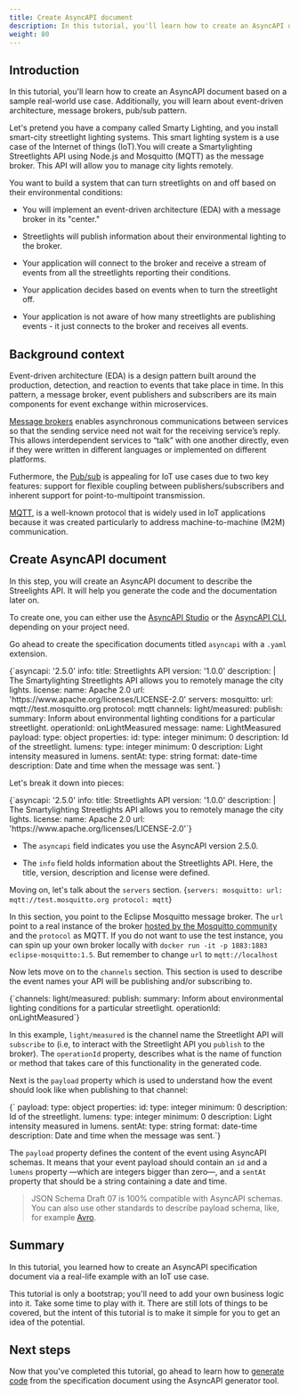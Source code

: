 ```yaml
---
title: Create AsyncAPI document
description: In this tutorial, you'll learn how to create an AsyncAPI document.
weight: 80
---
```


## Introduction

In this tutorial, you'll learn how to create an AsyncAPI document based on a sample real-world use case. Additionally, you will learn about event-driven architecture, message brokers, pub/sub pattern.

Let's pretend you have a company called Smarty Lighting, and you install smart-city streetlight lighting systems. This smart lighting system is a use case of the Internet of things (IoT).You will create a Smartylighting Streetlights API using Node.js and Mosquitto (MQTT) as the message broker. This API will allow you to manage city lights remotely. 

You want to build a system that can turn streetlights on and off based on their environmental conditions: 

- You will implement an event-driven architecture (EDA) with a message broker in its "center."

- Streetlights will publish information about their environmental lighting to the broker.

- Your application will connect to the broker and receive a stream of events from all the streetlights reporting their conditions.

- Your application decides based on events when to turn the streetlight off.

- Your application is not aware of how many streetlights are publishing events - it just connects to the broker and receives all events.


## Background context

Event-driven architecture (EDA) is a design pattern built around the production, detection, and reaction to events that take place in time. In this pattern, a message broker, event publishers and subscribers are its main components for event exchange within microservices.

[Message brokers](/docs/tutorials/getting-started/event-driven-architectures#message-broker) enables asynchronous communications between services so that the sending service need not wait for the receiving service’s reply. This allows interdependent services to “talk” with one another directly, even if they were written in different languages or implemented on different platforms. 

Futhermore, the [Pub/sub](/docs/tutorials/getting-started/event-driven-architectures#publishersubscriber) is appealing for IoT use cases due to two key features: support for flexible coupling between publishers/subscribers and inherent support for point-to-multipoint transmission.  

[MQTT](https://mqtt.org/), is a well-known protocol that is widely used in IoT applications because it was created particularly to address machine-to-machine (M2M) communication.

## Create AsyncAPI document

In this step, you will create an AsyncAPI document to describe the Streelights API. It will help you generate the code and the documentation later on.

To create one, you can either use the [AsyncAPI Studio](https://studio.asyncapi.com) or the [AsyncAPI CLI](https://github.com/asyncapi/cli), depending on your project need.

Go ahead to create the specification documents titled `asyncapi` with a `.yaml` extension.

<CodeBlock>
{`asyncapi: '2.5.0'
info:
  title: Streetlights API
  version: '1.0.0'
  description: |
    The Smartylighting Streetlights API allows you
    to remotely manage the city lights.
  license:
    name: Apache 2.0
    url: 'https://www.apache.org/licenses/LICENSE-2.0'
servers:
  mosquitto:
    url: mqtt://test.mosquitto.org
    protocol: mqtt
channels:
  light/measured:
    publish:
      summary: Inform about environmental lighting conditions for a particular streetlight.
      operationId: onLightMeasured
      message:
        name: LightMeasured
        payload:
          type: object
          properties:
            id:
              type: integer
              minimum: 0
              description: Id of the streetlight.
            lumens:
              type: integer
              minimum: 0
              description: Light intensity measured in lumens.
            sentAt:
              type: string
              format: date-time
              description: Date and time when the message was sent.`}
</CodeBlock>

Let's break it down into pieces:

<CodeBlock>
{`asyncapi: '2.5.0'
info:
  title: Streetlights API
  version: '1.0.0'
  description: |
    The Smartylighting Streetlights API allows you
    to remotely manage the city lights.
  license:
    name: Apache 2.0
    url: 'https://www.apache.org/licenses/LICENSE-2.0'`}
</CodeBlock>

- The `asyncapi` field indicates you use the AsyncAPI version 2.5.0.

- The `info` field holds information about the Streetlights API. Here, the title, version, description and license were defined.

Moving on, let's talk about the `servers` section.
<CodeBlock>
{`servers:
  mosquitto:
    url: mqtt://test.mosquitto.org
    protocol: mqtt`}
</CodeBlock> 

In this section, you point to the Eclipse Mosquitto message broker. The `url` point to a real instance of the broker [hosted by the Mosquitto community](https://test.mosquitto.org/) and the `protocol` as MQTT. If you do not want to use the test instance, you can spin up your own broker locally with `docker run -it -p 1883:1883 eclipse-mosquitto:1.5`. But remember to change `url` to `mqtt://localhost`

Now lets move on to the `channels` section. This section is used to describe the event names your API will be publishing and/or subscribing to.

<CodeBlock>
{`channels:
  light/measured:
    publish:
      summary: Inform about environmental lighting conditions for a particular streetlight.
      operationId: onLightMeasured`}
</CodeBlock>

In this example, `light/measured` is the channel name the Streetlight API will `subscribe` to (i.e, to interact with the Streetlight API you `publish` to the broker). The `operationId` property, describes what is the name of function or method that takes care of this functionality in the generated code.

Next is the `payload` property which is used to understand how the event should look like when publishing to that channel:

<CodeBlock>
{`      payload:
        type: object
        properties:
          id:
            type: integer
            minimum: 0
            description: Id of the streetlight.
          lumens:
            type: integer
            minimum: 0
            description: Light intensity measured in lumens.
          sentAt:
            type: string
            format: date-time
            description: Date and time when the message was sent.`}
</CodeBlock>

The `payload` property defines the content of the event using AsyncAPI schemas. It means that your event payload should contain an `id` and a `lumens` property —which are integers bigger than zero—, and a `sentAt` property that should be a string containing a date and time.

>  JSON Schema Draft 07 is 100% compatible with AsyncAPI schemas. You can also use other standards to describe payload schema, like, for example [Avro](https://github.com/asyncapi/avro-schema-parser#usage).

## Summary

In this tutorial, you learned how to create an AsyncAPI specification document via a real-life example with an IoT use case.

This tutorial is only a bootstrap; you'll need to add your own business logic into it. Take some time to play with it. There are still lots of things to be covered, but the intent of this tutorial is to make it simple for you to get an idea of the potential.

## Next steps
Now that you've completed this tutorial, go ahead to learn how to [generate code](https://www.asyncapi.com/docs/tutorials/create-asyncapi-document) from the specification document using the AsyncAPI generator tool.
